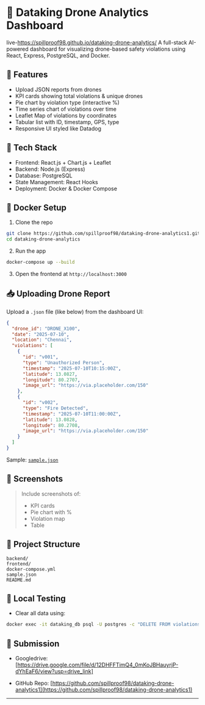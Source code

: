 # 📡 Dataking Drone Analytics Dashboard
live-https://spillproof98.github.io/dataking-drone-analytics/
A full-stack AI-powered dashboard for visualizing drone-based safety violations using React, Express, PostgreSQL, and Docker.

## 🚀 Features

- Upload JSON reports from drones
- KPI cards showing total violations & unique drones
- Pie chart by violation type (interactive %)
- Time series chart of violations over time
- Leaflet Map of violations by coordinates
- Tabular list with ID, timestamp, GPS, type
- Responsive UI styled like Datadog

## 🧰 Tech Stack

- Frontend: React.js + Chart.js + Leaflet
- Backend: Node.js (Express)
- Database: PostgreSQL
- State Management: React Hooks
- Deployment: Docker & Docker Compose

## 🐳 Docker Setup

1. Clone the repo
```bash
git clone https://github.com/spillproof98/dataking-drone-analytics1.git
cd dataking-drone-analytics
```

2. Run the app
```bash
docker-compose up --build
```

3. Open the frontend at `http://localhost:3000`

## 📥 Uploading Drone Report

Upload a `.json` file (like below) from the dashboard UI:

```json
{
  "drone_id": "DRONE_X100",
  "date": "2025-07-10",
  "location": "Chennai",
  "violations": [
    {
      "id": "v001",
      "type": "Unauthorized Person",
      "timestamp": "2025-07-10T10:15:00Z",
      "latitude": 13.0827,
      "longitude": 80.2707,
      "image_url": "https://via.placeholder.com/150"
    },
    {
      "id": "v002",
      "type": "Fire Detected",
      "timestamp": "2025-07-10T11:00:00Z",
      "latitude": 13.0828,
      "longitude": 80.2708,
      "image_url": "https://via.placeholder.com/150"
    }
  ]
}
```

Sample: [`sample.json`](./sample.json)

## 📸 Screenshots

> Include screenshots of:  
> - KPI cards  
> - Pie chart with %  
> - Violation map  
> - Table

## 📁 Project Structure

```
backend/
frontend/
docker-compose.yml
sample.json
README.md
```

## 🧪 Local Testing

- Clear all data using:
```bash
docker exec -it dataking_db psql -U postgres -c "DELETE FROM violations;"
```

## 📅 Submission
- Googledrive: [https://drive.google.com/file/d/12DHFFTimQ4_0mKoJBHauyrjP-dYhEaF6/view?usp=drive_link]

- GitHub Repo: [https://github.com/spillproof98/dataking-drone-analytics1](https://github.com/spillproof98/dataking-drone-analytics1)

---


